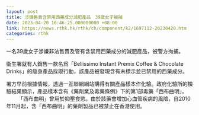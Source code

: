 ```yaml
---
layout: post
title: 涉嫌售賣含禁用西藥成分減肥產品　39歲女子被捕
date: 2023-04-20 16:46:25.000000000 +08:00
link: https://news.rthk.hk/rthk/ch/component/k2/1697112-20230420.htm
categories: rthk
---
```


一名39歲女子涉嫌非法售賣及管有含禁用西藥成分的減肥產品，被警方拘捕。

衞生署就有人銷售一款名爲「Bellissimo Instant Premix Coffee & Chocolate Drinks」的瘦身產品採取行動，該產品被發現含有未標示並已禁用的西藥成分。

署方早前根據情報，透過一互聯網網站購得有關產品樣本作化驗。政府化驗所的檢驗結果顯示，產品樣本含有《藥劑業及毒藥條例》下的第1部毒藥「西布曲明」。
　　 
「西布曲明」曾用於抑壓食慾。由於該藥會增加心血管疾病的風險，自2010年11月起，含「西布曲明」的藥劑製品已被禁止在香港使用。

